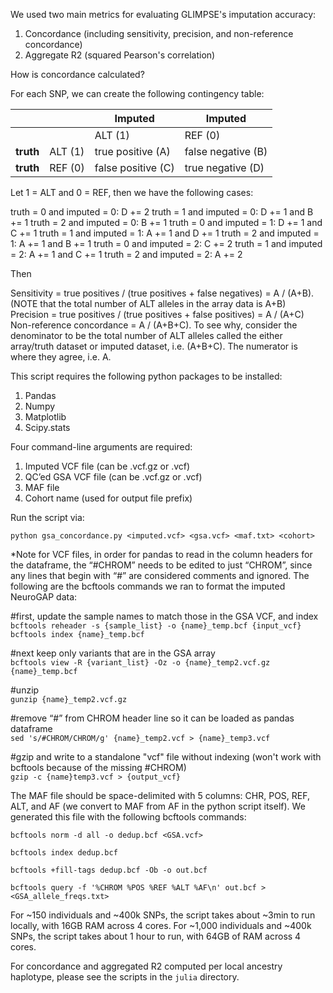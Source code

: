 We used two main metrics for evaluating GLIMPSE's imputation accuracy:

1. Concordance (including sensitivity, precision, and non-reference concordance)
2. Aggregate R2 (squared Pearson's correlation)

How is concordance calculated? 

For each SNP, we can create the following contingency table:

|            |              | **Imputed**        | **Imputed**        |
|------------|--------------|--------------------|--------------------|
|            |              | ALT (1)            | REF (0)            |
| **truth**  | ALT (1)      | true positive (A)  | false negative (B) |
| **truth**  | REF (0)      | false positive (C) | true negative (D)  |

Let 1 = ALT and 0 = REF, then we have the following cases:

truth = 0 and imputed = 0: D += 2
truth = 1 and imputed = 0: D += 1 and B += 1
truth = 2 and imputed = 0: B += 1
truth = 0 and imputed = 1: D += 1 and C += 1
truth = 1 and imputed = 1: A += 1 and D += 1
truth = 2 and imputed = 1: A += 1 and B += 1
truth = 0 and imputed = 2: C += 2
truth = 1 and imputed = 2: A += 1 and C += 1
truth = 2 and imputed = 2: A += 2

Then

Sensitivity = true positives / (true positives + false negatives) = A / (A+B). (NOTE that the total number of ALT alleles in the array data is A+B)
Precision = true positives / (true positives + false positives) = A / (A+C)
Non-reference concordance = A / (A+B+C). To see why, consider the denominator to be the total number of ALT alleles called the either array/truth dataset or imputed dataset, i.e. (A+B+C). The numerator is where they agree, i.e. A.

This script requires the following python packages to be installed:
1. Pandas
2. Numpy
3. Matplotlib
4. Scipy.stats

Four command-line arguments are required: 
1. Imputed VCF file (can be .vcf.gz or .vcf)
2. QC’ed GSA VCF file (can be .vcf.gz or .vcf)
3. MAF file
4. Cohort name (used for output file prefix) 


Run the script via:

`python gsa_concordance.py <imputed.vcf> <gsa.vcf> <maf.txt> <cohort>`

*Note for VCF files, in order for pandas to read in the column headers for the dataframe, the “#CHROM” needs to be edited to just “CHROM”, since any lines that begin with “#” are considered comments and ignored. The following are the bcftools commands we ran to format the imputed NeuroGAP data: 

#first, update the sample names to match those in the GSA VCF, and index                                                                                 
`bcftools reheader -s {sample_list} -o {name}_temp.bcf {input_vcf}`                                                                                                               
`bcftools index {name}_temp.bcf`

#next keep only variants that are in the GSA array                                                                                            
`bcftools view -R {variant_list} -Oz -o {name}_temp2.vcf.gz {name}_temp.bcf`

#unzip                                                                                                                                        
`gunzip {name}_temp2.vcf.gz`

#remove “#” from CHROM header line so it can be loaded as pandas dataframe                                                                      
`sed 's/#CHROM/CHROM/g' {name}_temp2.vcf > {name}_temp3.vcf`

#gzip and write to a standalone "vcf" file without indexing (won't work with bcftools because of the missing #CHROM)                                           
`gzip -c {name}temp3.vcf > {output_vcf}`


The MAF file should be space-delimited with 5 columns: CHR, POS, REF, ALT, and AF (we convert to MAF from AF in the python script itself). We generated this file with the following bcftools commands:

`bcftools norm -d all -o dedup.bcf <GSA.vcf>`

`bcftools index dedup.bcf`

`bcftools +fill-tags dedup.bcf -Ob -o out.bcf`

`bcftools query -f '%CHROM %POS %REF %ALT %AF\n' out.bcf > <GSA_allele_freqs.txt>`


For ~150 individuals and ~400k SNPs, the script takes about ~3min to run locally, with 16GB RAM across 4 cores. 
For ~1,000 individuals and ~400k SNPs, the script takes about 1 hour to run, with 64GB of RAM across 4 cores. 


For concordance and aggregated R2 computed per local ancestry haplotype, please see the scripts in the `julia` directory. 
